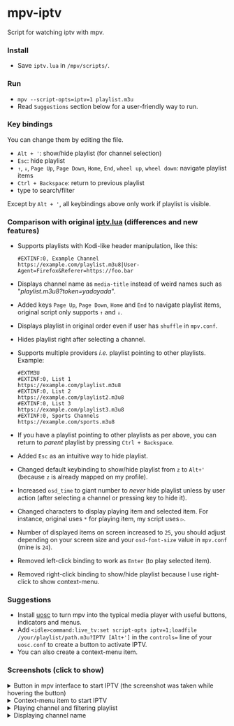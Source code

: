 # mpv-iptv

Script for watching iptv with mpv.

### Install

- Save `iptv.lua` in `/mpv/scripts/`.

### Run

- `mpv --script-opts=iptv=1 playlist.m3u`
- Read `Suggestions` section below for a user-friendly way to run.

### Key bindings

You can change them by editing the file.

- `Alt + '`: show/hide playlist (for channel selection)
- `Esc`: hide playlist
- `↑`, `↓`, `Page Up`, `Page Down`, `Home`, `End`, `wheel up`, `wheel down`: navigate playlist items
- `Ctrl + Backspace`: return to previous playlist
- type to search/filter

Except by `Alt + '`, all keybindings above only work if playlist is visible.

### Comparison with original [iptv.lua](https://github.com/gthreepw00d/mpv-iptv) (differences and new features)

- Supports playlists with Kodi-like header manipulation, like this:

      #EXTINF:0, Example Channel
      https://example.com/playlist.m3u8|User-Agent=Firefox&Referer=https://foo.bar
- Displays channel name as `media-title` instead of weird names such as "*playlist.m3u8?token=yadayada*".
- Added keys `Page Up`, `Page Down`, `Home` and `End` to navigate playlist items, original script only supports `↑` and `↓`.
- Displays playlist in original order even if user has `shuffle` in `mpv.conf`.
- Hides playlist right after selecting a channel.
- Supports multiple providers *i.e.* playlist pointing to other playlists. Example:

      #EXTM3U
      #EXTINF:0, List 1
      https://example.com/playlist.m3u8
      #EXTINF:0, List 2
      https://example.com/playlist2.m3u8
      #EXTINF:0, List 3
      https://example.com/playlist3.m3u8
      #EXTINF:0, Sports Channels
      https://example.com/sports.m3u8
- If you have a playlist pointing to other playlists as per above, you can return to *parent* playlist by pressing `Ctrl + Backspace`.
- Added `Esc` as an intuitive way to hide playlist.
- Changed default keybinding to show/hide playlist from `z` to `Alt+'` (because `z` is already mapped on my profile).
- Increased `osd_time` to giant number to *never* hide playlist unless by user action (after selecting a channel or pressing key to hide it).
- Changed characters to display playing item and selected item. For instance, original uses `*` for playing item, my script uses `▷`.
- Number of displayed items on screen increased to `25`, you should adjust depending on your screen size and your `osd-font-size` value in `mpv.conf` (mine is `24`).
- Removed left-click binding to work as `Enter` (to play selected item).
- Removed right-click binding to show/hide playlist because I use right-click to show context-menu.

### Suggestions

- Install [uosc](https://github.com/tomasklaen/uosc) to turn mpv into the typical media player with useful buttons, indicators and menus.
- Add `<idle>command:live_tv:set script-opts iptv=1;loadfile /your/playlist/path.m3u?IPTV [Alt+']` in the `controls=` line of your `uosc.conf` to create a button to activate IPTV.
- You can also create a context-menu item.

### Screenshots (click to show)

<details>
  <summary>Button in mpv interface to start IPTV (the screenshot was taken while hovering the button)</summary>
  
  ![image](https://user-images.githubusercontent.com/5483864/210293865-7f65f0f9-1ed3-4f91-857d-3c8ccc5018c4.png)
</details>
<details>
  <summary>Context-menu item to start IPTV</summary>
  
  ![image](https://user-images.githubusercontent.com/5483864/210294042-0b8811b4-b892-47bc-bd47-366e5021e53c.png)
</details>
<details>
  <summary>Playing channel and filtering playlist</summary>
  
  ![image](https://user-images.githubusercontent.com/5483864/210294334-e43ac0aa-1932-4620-85db-27836a279798.png)
</details>
<details>
  <summary>Displaying channel name</summary>
  
  ![image](https://user-images.githubusercontent.com/5483864/210294575-a781ba64-797e-45a6-b80a-0f00b72304c6.png)
</details>
